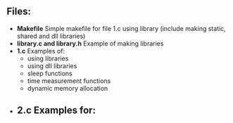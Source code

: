 ## Files:
* **Makefile** Simple makefile for file 1.c using library (include making static, shared and dll libraries)
* **library.c and library.h** Example of making libraries
* **1.c** Examples of:
  - using libraries
  - using dll libraries
  - sleep functions
  - time measurement functions
  - dynamic memory allocation
* **2.c** Examples for:
  - 
